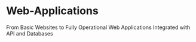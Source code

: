 # Web-Applications
From Basic Websites to Fully Operational Web Applications Integrated with API and Databases
